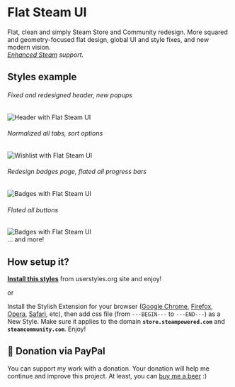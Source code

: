 # Flat Steam UI
Flat, clean and simply Steam Store and Community redesign. More squared and geometry-focused flat design, global UI and style fixes, and new modern vision.  
*[Enhanced Steam](http://enhancedsteam.com) support.*  

## Styles example
###### Fixed and redesigned header, new popups
![Header with Flat Steam UI](https://raw.githubusercontent.com/denis-g/userstyle-simply-steam-ui/master/screenshots/header.jpg)  
###### Normalized all tabs, sort options
![Wishlist with Flat Steam UI](https://raw.githubusercontent.com/denis-g/userstyle-simply-steam-ui/master/screenshots/wishlist.jpg)  
###### Redesign badges page, flated all progress bars
![Badges with Flat Steam UI](https://raw.githubusercontent.com/denis-g/userstyle-simply-steam-ui/master/screenshots/badges.jpg)  
###### Flated all buttons
![Badges with Flat Steam UI](https://raw.githubusercontent.com/denis-g/userstyle-simply-steam-ui/master/screenshots/product.jpg)  
... and more!

## How setup it?
**[Install this styles](https://userstyles.org/styles/117058/flat-steam-ui)** from userstyles.org site and enjoy!

or

Install the Stylish Extension for your browser ([Google Chrome](https://chrome.google.com/webstore/detail/stylish/fjnbnpbmkenffdnngjfgmeleoegfcffe), [Firefox](https://addons.mozilla.org/ru/firefox/addon/stylish/), [Opera](https://addons.opera.com/ru/extensions/details/stylish/), [Safari](http://sobolev.us/stylish/), etc), then add css file (from `---BEGIN---` to `---END---`) as a New Style. Make sure it applies to the domain **`store.steampowered.com`** and **`steamcommunity.com`**. Enjoy!


## 🍺 Donation via PayPal
You can support my work with a donation. Your donation will help me continue and improve this project. At least, you can [buy me a beer](https://www.paypal.com/cgi-bin/webscr?cmd=_s-xclick&hosted_button_id=Y3K5QBE7N9LZY) :)
